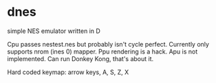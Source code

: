 # dnes
simple NES emulator written in D

Cpu passes nestest.nes but probably isn't cycle perfect. Currently only supports nrom (ines 0) mapper. Ppu rendering is a hack. Apu is not implemented. Can run Donkey Kong, that's about it.

Hard coded keymap: arrow keys, A, S, Z, X
